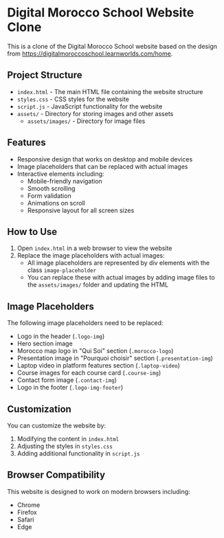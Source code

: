 # Digital Morocco School Website Clone

This is a clone of the Digital Morocco School website based on the design from https://digitalmoroccoschool.learnworlds.com/home.

## Project Structure

- `index.html` - The main HTML file containing the website structure
- `styles.css` - CSS styles for the website
- `script.js` - JavaScript functionality for the website
- `assets/` - Directory for storing images and other assets
  - `assets/images/` - Directory for image files

## Features

- Responsive design that works on desktop and mobile devices
- Image placeholders that can be replaced with actual images
- Interactive elements including:
  - Mobile-friendly navigation
  - Smooth scrolling
  - Form validation
  - Animations on scroll
  - Responsive layout for all screen sizes

## How to Use

1. Open `index.html` in a web browser to view the website
2. Replace the image placeholders with actual images:
   - All image placeholders are represented by div elements with the class `image-placeholder`
   - You can replace these with actual images by adding image files to the `assets/images/` folder and updating the HTML

## Image Placeholders

The following image placeholders need to be replaced:
- Logo in the header (`.logo-img`)
- Hero section image
- Morocco map logo in "Qui Soi" section (`.morocco-logo`)
- Presentation image in "Pourquoi choisir" section (`.presentation-img`)
- Laptop video in platform features section (`.laptop-video`)
- Course images for each course card (`.course-img`)
- Contact form image (`.contact-img`)
- Logo in the footer (`.logo-img-footer`)

## Customization

You can customize the website by:
1. Modifying the content in `index.html`
2. Adjusting the styles in `styles.css`
3. Adding additional functionality in `script.js`

## Browser Compatibility

This website is designed to work on modern browsers including:
- Chrome
- Firefox
- Safari
- Edge
